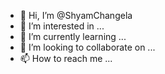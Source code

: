 - 👋 Hi, I’m @ShyamChangela
- 👀 I’m interested in ...
- 🌱 I’m currently learning ...
- 💞️ I’m looking to collaborate on ...
- 📫 How to reach me ...

<!---
ShyamChangela/ShyamChangela is a ✨ special ✨ repository because its `README.md` (this file) appears on your GitHub profile.
You can click the Preview link to take a look at your changes.
--->
